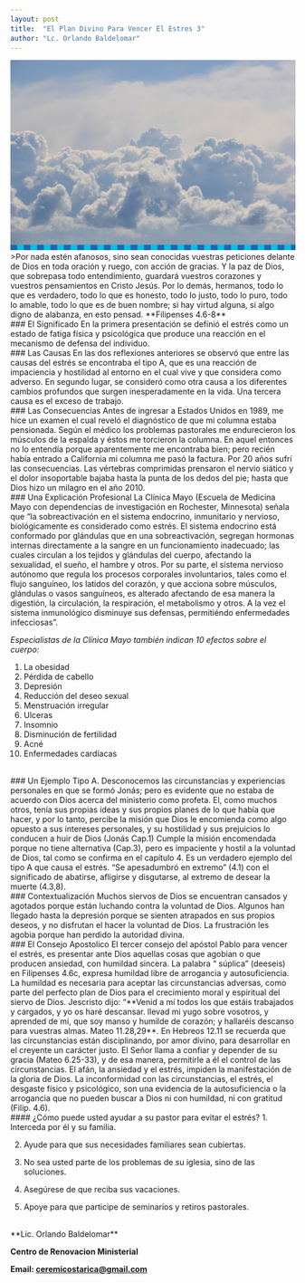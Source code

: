 ```yaml
---
layout: post
title:  "El Plan Divino Para Vencer El Estres 3"
author: "Lc. Orlando Baldelomar"
---
```

<img src="assets/img/ceremi-bg.png" class="img-fluid" alt="Responsive image">

<br>
>Por nada estén afanosos, sino sean conocidas vuestras peticiones delante de Dios en toda oración y ruego, con acción  de gracias.  Y la paz de Dios, que sobrepasa todo entendimiento, guardará  vuestros corazones y vuestros pensamientos en Cristo Jesús.   Por lo demás, hermanos, todo lo que es verdadero, todo lo que es honesto, todo lo justo, todo lo puro, todo lo amable, todo lo que es de buen nombre; si hay virtud alguna, si algo digno de alabanza, en esto pensad.
**Filipenses 4.6-8**

<br>
### El Significado
En la primera presentación se definió el  estrés como un estado de fatiga física y psicológica que produce una reacción en el mecanismo de defensa del individuo.

<br>
### Las Causas
En las dos reflexiones anteriores se observó que entre las causas del estrés se encontraba el tipo A, que es una reacción de impaciencia y hostilidad al entorno en el cual vive y que considera como adverso. En segundo lugar, se consideró como otra causa  a los diferentes cambios profundos que surgen inesperadamente en la vida.  Una tercera causa es el exceso de trabajo. 

<br>
### Las Consecuencias
Antes de ingresar a Estados Unidos en 1989, me hice un examen el cual reveló el diagnóstico de que mi columna estaba pensionada.  Según el médico los problemas pastorales me endurecieron los músculos de la espalda  y éstos me torcieron la columna. En aquel entonces no lo entendía porque aparentemente me encontraba bien; pero recién había entrado a California mi columna me pasó la factura. Por  20 años sufrí las consecuencias.  Las vértebras comprimidas prensaron el nervio siático y el dolor insoportable bajaba hasta la punta de los dedos del pie; hasta que Dios hizo un milagro en el año 2010.

<br>
### Una Explicación Profesional
La Clínica Mayo (Escuela de Medicina Mayo con dependencias de investigación en Rochester, Minnesota) señala que “la sobreactivación en el sistema endocrino, inmunitario y nervioso, biológicamente es considerado como estrés.  El sistema endocrino está conformado por glándulas que en una sobreactivación, segregan hormonas internas directamente a la sangre en un funcionamiento inadecuado; las cuales circulan a los tejidos y glándulas del cuerpo, afectando la sexualidad, el sueño, el hambre y otros.   Por su parte, el sistema nervioso autónomo que regula los procesos corporales involuntarios, tales como el flujo sanguíneo, los latidos del corazón, y que acciona sobre músculos, glándulas o vasos sanguíneos, es alterado afectando de esa manera la digestión, la circulación, la respiración, el metabolismo y otros.  A la vez el sistema inmunológico disminuye sus defensas, permitiéndo enfermedades infecciosas”.

*Especialistas de la Clínica Mayo también indican 10 efectos sobre el cuerpo:*
    
1. La obesidad
2. Pérdida de cabello  
3. Depresión
4. Reducción del deseo sexual  
5. Menstruación irregular  
6. Ulceras 
7. Insomnio  
8. Disminución de fertilidad
9. Acné 
10. Enfermedades cardíacas

<br>
### Un Ejemplo Tipo A.
Desconocemos las circunstancias y experiencias personales en que se formó Jonás; pero es evidente que no estaba de acuerdo con Dios acerca del ministerio como profeta. El, como muchos otros, tenía sus propias ideas y sus propios planes de lo que había que hacer, y por lo tanto, percibe la misión que Dios le encomienda como algo opuesto a sus intereses personales, y su hostilidad y sus prejuicios lo conducen a huir de Dios (Jonás Cap.1) Cumple la misión encomendada porque no tiene alternativa (Cap.3), pero es impaciente y hostil a la voluntad de Dios, tal como se confirma en el capítulo 4. Es un verdadero ejemplo del tipo A que causa el estrés. “Se apesadumbró en extremo” (4.1) con el significado de abatirse, afligirse y disgutarse, al extremo de desear la muerte (4.3,8).

<br>
### Contextualización
Muchos siervos de Dios se encuentran cansados y agotados porque están luchando contra la voluntad de Dios.   Algunos han llegado hasta la depresión porque se sienten atrapados en sus propios deseos, y no disfrutan el hacer la voluntad de Dios.   La frustración les agobia  porque han perdido la autoridad divina.

<br>
### El Consejo Apostolico
El tercer consejo del apóstol Pablo  para vencer el estrés, es presentar ante Dios aquellas cosas que agobian o que producen ansiedad, con humildad sincera. La palabra “ súplica” (deeseis) en Filipenses 4.6c, expresa humildad libre de arrogancia y autosuficiencia. La humildad es necesaria para aceptar las circunstancias adversas, como parte del perfecto plan de Dios para el crecimiento moral y espiritual del siervo de Dios. Jescristo dijo:  “**Venid a mí todos los que estáis trabajados y cargados, y yo os haré descansar. llevad mi yugo sobre vosotros, y aprended de mí, que soy manso y humilde de corazón; y hallaréis descanso para vuestras almas.  Mateo 11.28,29**. En Hebreos 12.11 se recuerda que las circunstancias están disciplinando, por amor divino, para desarrollar en el creyente un carácter justo. El Señor llama a confiar y depender de su gracia (Mateo 6.25-33), y de esa manera, permitirle a él el control de las circunstancias. El afán, la ansiedad y el estrés, impiden la manifestación de la gloria de Dios. La inconformidad con las circunstancias, el estrés, el desgaste físico y psicológico, son una evidencia de la autosuficiencia o la arrogancia que no pueden buscar a Dios ni con humildad, ni con gratitud (Filip. 4.6).


<br>
#### ¿Cómo puede usted  ayudar a su pastor para evitar el estrés?
1. Interceda por él y su familia.

2. Ayude para que sus necesidades familiares sean cubiertas.

3. No sea usted parte de los problemas de su iglesia, sino de las soluciones.

4. Asegúrese de que reciba sus vacaciones.

5. Apoye para que participe de seminarios y retiros pastorales.



<br>
**Lic. Orlando Baldelomar**

**Centro de Renovacion Ministerial**

**Email: ceremicostarica@gmail.com**
